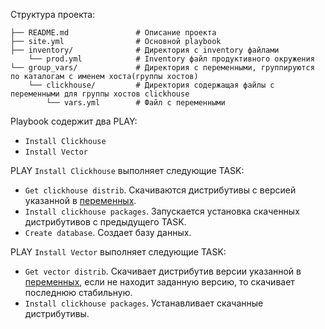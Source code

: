Структура проекта: 
``` 
├── README.md               # Описание проекта
├── site.yml                # Основной playbook
├── inventory/              # Директория с inventory файлами
    └── prod.yml            # Inventory файл продуктивного окружения
└── group_vars/             # Директория с переменными, группируются по каталогам с именем хоста(группы хостов)
    └── clickhouse/         # Директория содержащая файлы с переменными для группы хостов clickhouse
        └── vars.yml        # Файл с переменными

```

Playbook содержит два PLAY:
- `Install Clickhouse`
- `Install Vector`

PLAY `Install Clickhouse` выполняет следующие TASK:
- `Get clickhouse distrib`. Скачиваются дистрибутивы с версией указанной в [переменных](group_vars/clickhouse/vars.yml).
- `Install clickhouse packages`. Запускается установка скаченных дистрибутивов с предыдущего TASK.
- `Create database`. Создает базу данных.

PLAY `Install Vector` выполняет следующие TASK:
- `Get vector distrib`. Скачивает дистрибутив версии указанной в [переменных](group_vars/clickhouse/vars.yml), если не находит заданную версию, то скачивает последнюю стабильную.
- `Install clickhouse packages`. Устанавливает скачанные дистрибутивы.